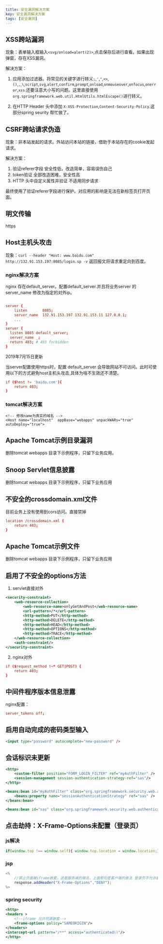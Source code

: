 ```yaml
---
title: 安全漏洞解决方案
key: 安全漏洞解决方案
tags: [安全漏洞]
---
```


## XSS跨站漏洞

现象：表单输入框输入`<svg/onload=alert(2)>`,点击保存后进行查看。如果出现弹窗，存在XSS漏洞。

解决方案：

1. 应用添加过滤器。将常见的关键字进行转义`;`,`'`,`"`,`<>`,`()`,`,`,`\`,`script`,`svg`,`alert`,`confirm`,`prompt`,`onload`,`onmouseover`,`onfocus`,`onerror`,`xss`.还要注意大小写的问题。这里直接使用`org.springframework.web.util.HtmlUtils.htmlEscape()`进行转义。

2. 在HTTP Header 头中添加 `X-XSS-Protection`,`Content-Security-Policy`.这部分spring seurity 帮忙做了。

## CSRF跨站请求伪造

现象：非本站发起的请求。外站访问本站的链接，借助于本站存在的cookie发起请求。

解决方案：

1. 验证referer字段 安全性低，改造简单，容易误伤自己
2. token验证 全部改造困难，安全性高
3. HTTP 头中自定义属性并验证 不适用同步请求

最终使用了验证referer字段进行保护。对应用的影响是无法在新标签页打开页面。

## 明文传输

https

## Host主机头攻击

现象：`curl --header "Host: www.baidu.com" http://132.91.153.197:8085/login.sp -v` 返回报文将请求重定向到百度。


### nginx解决方案

nginx 存在default_server。配置default_server.并且将业务server 的server_name 修改为指定的对外ip。

```conf

server {
    listen       8085;
    server_name  132.91.153.197 132.91.153.11 127.0.0.1;
    ...
}
server {
  listen 8085 default_server;
  server_name _;
  return 403; # 403 forbidden
}

```

2019年7月15日更新

当server配置使用https时，配置 default_server 会导致网站不可访问。此时可使用以下的方式避免host主机头攻击,具体为啥不生效还不清楚。

```conf
if ($host != 'baidu.com'){
    return 403;
}

```

### tomcat解决方案

```
<!-- 修改name为真实的域名 -->
<Host name="localhost"  appBase="webapps" unpackWARs="true" autoDeploy="true">
```

## Apache Tomcat示例目录漏洞

删除tomcat webapps 目录下示例程序，只留下业务应用。

## Snoop Servlet信息披露

删除tomcat webapps 目录下示例程序，只留下业务应用

## 不安全的crossdomain.xml文件

目前业务上没有使用到cors访问。直接禁掉

```conf
location /crossdomain.xml {
    return 403;
}

```

## Apache Tomcat示例文件

删除tomcat webapps 目录下示例程序，只留下业务应用

## 启用了不安全的options方法

1. servlet直接对外

```xml
<security-constraint>
    <web-resource-collection>
        <web-resource-name>onlyGetAndPost</web-resource-name>
        <url-pattern>/*</url-pattern>
        <http-method>PUT</http-method>
        <http-method>DELETE</http-method>
        <http-method>HEAD</http-method>
        <http-method>OPTIONS</http-method>
        <http-method>TRACE</http-method>
    </web-resource-collection>
    <auth-constraint/>
</security-constraint>

```

2. nginx对外

```conf
if ($request_method !~* GET|POST) {
    return 403;
}
```

## 中间件程序版本信息泄露

nginx配置：

```conf
server_tokens off;
```

## 启用自动完成的密码类型输入

```html
<input type="password" autocomplete="new-password" />
```

## 会话标识未更新

```xml
<http>
    <custom-filter position="FORM_LOGIN_FILTER" ref="myAuthFilter" />
    <session-management session-authentication-strategy-ref="sas"/>
</http>

<beans:bean id="myAuthFilter" class="org.springframework.security.web.authentication.UsernamePasswordAuthenticationFilter">
	<beans:property name="sessionAuthenticationStrategy" ref="sas" />
</beans:bean>

<beans:bean id="sas" class="org.springframework.security.web.authentication.session.SessionFixationProtectionStrategy" />
```

## 点击劫持：X-Frame-Options未配置（登录页）

### js解决

```js
if(window.top !== window.self){ window.top.location = window.location;}
```

### jsp

```js
<%
    //禁止页面被iframe嵌套，这是服务端的做法，上面那句是客户端的做法 登录页不允许嵌套
    response.addHeader("X-Frame-Options","DENY");
%>
```

### spring security

```xml
<http>
<headers >
    <!--iframe 允许同源嵌套-->
    <frame-options policy="SAMEORIGIN"/>
</headers>
<intercept-url pattern="/**" access="authenticated()"/>
</http>
```
